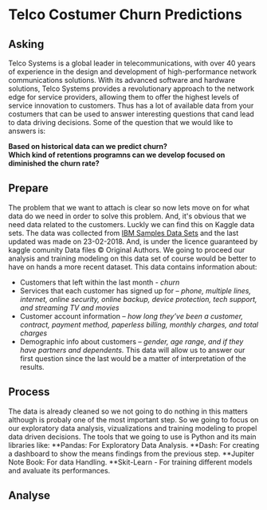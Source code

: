 # Telco Costumer Churn Predictions

## Asking 
Telco Systems is a global leader in telecommunications, with over 40 years of experience in the design and development of high-performance network communications solutions. With its advanced software and hardware solutions, Telco Systems provides a revolutionary approach to the network edge for service providers, allowing them to offer the highest levels of service innovation to customers. Thus has a lot of available data from your costumers that can be used to answer interesting questions that cand lead to data driving decisions.
Some of the question that we would like to answers is:

**Based on historical data can we predict churn?** <br/>
**Which kind of retentions programns can we develop focused on diminished the churn rate?**

## Prepare 
The problem that we want to attach is clear so now lets move on for what data do we need in order to solve this problem. And, it's obvious that we need data related to the customers. Luckly we can find this on Kaggle data sets.
The data was collected from [IBM Samples Data Sets](https://community.ibm.com/community/user/businessanalytics/blogs/steven-macko/2019/07/11/telco-customer-churn-1113) and the last updated was made on 23-02-2018. And, is under the licence guaranteed by kaggle comunity Data files © Original Authors.
We going to proceed our analysis and training modeling on this data set of course would be better to have on hands a more recent dataset.
This data contains information about:
- Customers that left within the last month - *churn*
- Services that each customer has signed up for – *phone, multiple lines, internet, online security, online backup, device protection, tech support, and streaming TV and movies*
- Customer account information – *how long they’ve been a customer, contract, payment method, paperless billing, monthly charges, and total charges*
- Demographic info about customers – *gender, age range, and if they have partners and dependents.*
This data will allow us to answer our first question since the last would be a matter of interpretation of the results.

## Process
The data is already cleaned so we not going to do nothing in this matters although is probaly one of the most important step. So we going to focus on our exploratory data analysis, vizualizations and training modeling to propel data driven decisions.
The tools that we going to use is Python and its main libraries like:
**Pandas: For Exploratory Data Analysis.
**Dash: For creating a dashboard to show the means findings from the previous step.
**Jupiter Note Book: For data Handling. 
**Skit-Learn - For training different models and avaluate its performances. 

## Analyse 

